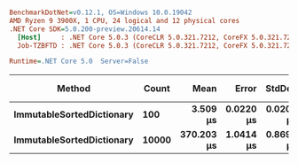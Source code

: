 ``` ini

BenchmarkDotNet=v0.12.1, OS=Windows 10.0.19042
AMD Ryzen 9 3900X, 1 CPU, 24 logical and 12 physical cores
.NET Core SDK=5.0.200-preview.20614.14
  [Host]     : .NET Core 5.0.3 (CoreCLR 5.0.321.7212, CoreFX 5.0.321.7212), X64 RyuJIT
  Job-TZBFTD : .NET Core 5.0.3 (CoreCLR 5.0.321.7212, CoreFX 5.0.321.7212), X64 RyuJIT

Runtime=.NET Core 5.0  Server=False  

```
|                    Method | Count |       Mean |     Error |    StdDev | Gen 0 | Gen 1 | Gen 2 | Allocated |
|-------------------------- |------ |-----------:|----------:|----------:|------:|------:|------:|----------:|
| **ImmutableSortedDictionary** |   **100** |   **3.509 μs** | **0.0220 μs** | **0.0205 μs** |     **-** |     **-** |     **-** |         **-** |
| **ImmutableSortedDictionary** | **10000** | **370.203 μs** | **1.0414 μs** | **0.8696 μs** |     **-** |     **-** |     **-** |         **-** |
